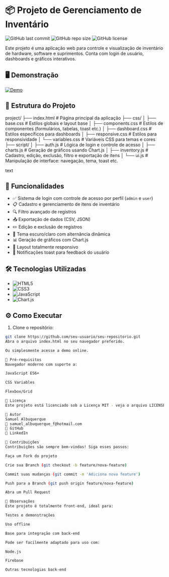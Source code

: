 # 📦 Projeto de Gerenciamento de Inventário

![GitHub last commit](https://img.shields.io/github/last-commit/seu-usuario/seu-repositorio)
![GitHub repo size](https://img.shields.io/github/repo-size/seu-usuario/seu-repositorio)
![GitHub license](https://img.shields.io/github/license/seu-usuario/seu-repositorio)

Este projeto é uma aplicação web para controle e visualização de inventário de hardware, software e suprimentos. Conta com login de usuário, dashboards e gráficos interativos.

## 🖥️ Demonstração

[![Demo](https://img.shields.io/badge/Ver-Demo-brightgreen)](https://seu-link-de-demo.com)

## 📁 Estrutura do Projeto
project/
├── index.html # Página principal da aplicação
├── css/
│ ├── base.css # Estilos globais e layout base
│ ├── components.css # Estilos de componentes (formulários, tabelas, toast etc.)
│ ├── dashboard.css # Estilos específicos para dashboards
│ ├── responsive.css # Estilos para responsividade
│ └── variables.css # Variáveis CSS para temas e cores
├── script/
│ ├── auth.js # Lógica de login e controle de acesso
│ ├── charts.js # Geração de gráficos usando Chart.js
│ ├── inventory.js # Cadastro, edição, exclusão, filtro e exportação de itens
│ └── ui.js # Manipulação de interface: navegação, tema, toast etc.

text

## 🚀 Funcionalidades

- ✅ Sistema de login com controle de acesso por perfil (`admin` e `user`)
- 📋 Cadastro e gerenciamento de itens de inventário
- 🔍 Filtro avançado de registros
- 📤 Exportação de dados (CSV, JSON)
- ✏️ Edição e exclusão de registros
- 🌙 Tema escuro/claro com alternância dinâmica
- 📊 Geração de gráficos com Chart.js
- 📱 Layout totalmente responsivo
- 🎉 Notificações toast para feedback do usuário

## 🛠️ Tecnologias Utilizadas

- ![HTML5](https://img.shields.io/badge/-HTML5-E34F26?logo=html5&logoColor=white)
- ![CSS3](https://img.shields.io/badge/-CSS3-1572B6?logo=css3&logoColor=white)
- ![JavaScript](https://img.shields.io/badge/-JavaScript-F7DF1E?logo=javascript&logoColor=black)
- ![Chart.js](https://img.shields.io/badge/-Chart.js-FF6384?logo=chart.js&logoColor=white)

## ⚙️ Como Executar

1. Clone o repositório:
```bash
git clone https://github.com/seu-usuario/seu-repositorio.git
Abra o arquivo index.html no seu navegador preferido.

Ou simplesmente acesse a demo online.

📌 Pré-requisitos
Navegador moderno com suporte a:

JavaScript ES6+

CSS Variables

Flexbox/Grid

📄 Licença
Este projeto está licenciado sob a Licença MIT - veja o arquivo LICENSE para detalhes.

👤 Autor
Samuel Albuquerque
📧 samuel_albuquerque_f@hotmail.com
🔗 GitHub
🔗 LinkedIn

🌟 Contribuições
Contribuições são sempre bem-vindas! Siga esses passos:

Faça um Fork do projeto

Crie sua Branch (git checkout -b feature/nova-feature)

Commit suas mudanças (git commit -m 'Adiciona nova feature')

Push para a Branch (git push origin feature/nova-feature)

Abra um Pull Request

📌 Observações
Este projeto é totalmente front-end, ideal para:

Testes e demonstrações

Uso offline

Base para integração com back-end

Pode ser facilmente adaptado para uso com:

Node.js

Firebase

Outras tecnologias back-end
